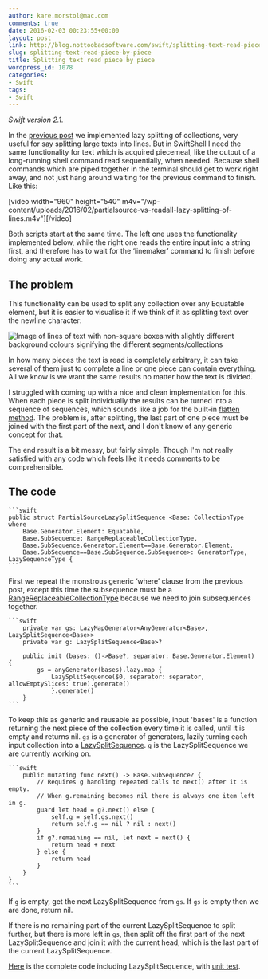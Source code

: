 ```yaml
---
author: kare.morstol@mac.com
comments: true
date: 2016-02-03 00:23:55+00:00
layout: post
link: http://blog.nottoobadsoftware.com/swift/splitting-text-read-piece-by-piece/
slug: splitting-text-read-piece-by-piece
title: Splitting text read piece by piece
wordpress_id: 1078
categories:
- Swift
tags:
- Swift
---
```


_Swift version 2.1._

In the [previous post](http://blog.nottoobadsoftware.com/swift/splitting-text-and-collections-lazily-in-swift/) we implemented lazy splitting of collections, very useful for say splitting large texts into lines. But in SwiftShell I need the same functionality for text which is acquired piecemeal, like the output of a long-running shell command read sequentially, when needed. Because shell commands which are piped together in the terminal should get to work right away, and not just hang around waiting for the previous command to finish. Like this:

[video width="960" height="540" m4v="/wp-content/uploads/2016/02/partialsource-vs-readall-lazy-splitting-of-lines.m4v"][/video]

Both scripts start at the same time. The left one uses the functionality implemented below, while the right one reads the entire input into a string first, and therefore has to wait for the ‘linemaker’ command to finish before doing any actual work.

<!-- more -->

## The problem

This functionality can be used to split any collection over any Equatable element, but it is easier to visualise it if we think of it as splitting text over the newline character:

![Image of lines of text with non-square boxes with slightly different background colours signifying the different segments/collections](http://blog.nottoobadsoftware.com/wp-content/uploads/2016/02/Skjermbilde-2016-02-02-kl.-22.01.38.png)

In how many pieces the text is read is completely arbitrary, it can take several of them just to complete a line or one piece can contain everything. All we know is we want the same results no matter how the text is divided.

I struggled with coming up with a nice and clean implementation for this. When each piece is split individually the results can be turned into a sequence of sequences, which sounds like a job for the built-in [flatten method](http://swiftdoc.org/v2.1/protocol/SequenceType/#func-generator-element_-sequencetype-flatten). The problem is, after splitting, the last part of one piece must be joined with the first part of the next, and I don't know of any generic concept for that.

The end result is a bit messy, but fairly simple. Though I'm not really satisfied with any code which feels like it needs comments to be comprehensible.

## The code


    
    ```swift
    public struct PartialSourceLazySplitSequence <Base: CollectionType where 
        Base.Generator.Element: Equatable,
        Base.SubSequence: RangeReplaceableCollectionType,
        Base.SubSequence.Generator.Element==Base.Generator.Element,
        Base.SubSequence==Base.SubSequence.SubSequence>: GeneratorType, LazySequenceType {
    ```

First we repeat the monstrous generic ‘where’ clause from the previous post, except this time the subsequence must be a [RangeReplaceableCollectionType](http://swiftdoc.org/v2.1/protocol/RangeReplaceableCollectionType/) because we need to join subsequences together.


    
    ```swift
        private var gs: LazyMapGenerator<AnyGenerator<Base>, LazySplitSequence<Base>>
        private var g: LazySplitSequence<Base>?
    
        public init (bases: ()->Base?, separator: Base.Generator.Element) {
            gs = anyGenerator(bases).lazy.map {
                LazySplitSequence($0, separator: separator, allowEmptySlices: true).generate()
                }.generate()
        }
    ```

To keep this as generic and reusable as possible, input 'bases' is a function returning the next piece of the collection every time it is called, until it is empty and returns nil. `gs` is a generator of generators, lazily turning each input collection into a [LazySplitSequence](http://blog.nottoobadsoftware.com/swift/splitting-text-and-collections-lazily-in-swift/). `g` is the LazySplitSequence we are currently working on.


    
    ```swift
        public mutating func next() -> Base.SubSequence? {
            // Requires g handling repeated calls to next() after it is empty.
            // When g.remaining becomes nil there is always one item left in g.
            guard let head = g?.next() else {
                self.g = self.gs.next()
                return self.g == nil ? nil : next()
            }
            if g?.remaining == nil, let next = next() {
                return head + next
            } else {
                return head
            }
        }
    }
    ```

If `g` is empty, get the next LazySplitSequence from `gs`. If `gs` is empty then we are done, return nil.

If there is no remaining part of the current LazySplitSequence to split further, but there is more left in `gs`, then split off the first part of the next LazySplitSequence and join it with the current head, which is the last part of the current LazySplitSequence.

[Here](https://github.com/kareman/SwiftShell/blob/d6045d1485ed0f24094ba2da8da6aebe17edc63f/SwiftShell/General/Lazy-split.swift) is the complete code including LazySplitSequence, with [unit test](https://github.com/kareman/SwiftShell/blob/d6045d1485ed0f24094ba2da8da6aebe17edc63f/SwiftShellTests/General/Collection_Tests.swift#L79).
